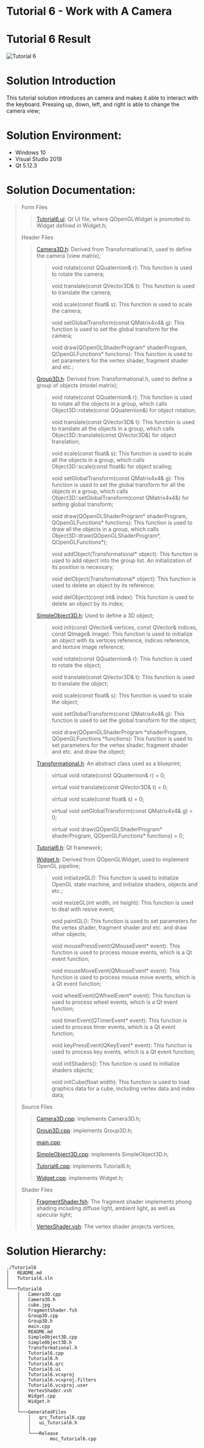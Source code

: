 Tutorial 6 - Work with A Camera
=============================

# Tutorial 6 Result
![Tutorial 6](https://github.com/jingyangcarl/Resources/blob/master/QtOpenGLTutorials/Tutorial6/result.gif)

# Solution Introduction
This tutorial solution introduces an camera and makes it able to interact with the keyboard. Pressing up, down, left, and right is able to change the camera view;

# Solution Environment:
* Windows 10
* Visual Studio 2019
* Qt 5.12.3

# Solution Documentation:
> Form Files
>> [Tutorial6.ui](https://github.com/jingyangcarl/QtOpenGLTutorials/blob/master/Code/Tutorial6/Tutorial6/Tutorial6.ui): Qt UI file, where QOpenGLWidget is promoted to Widget defined in Widget.h;
>
> Header Files
>> [Camera3D.h](https://github.com/jingyangcarl/QtOpenGLTutorials/blob/master/Code/Tutorial6/Tutorial6/Camera3D.h): Derived from Transformational.h, used to define the camera (view matrix);
>>
>>> void rotate(const QQuaternion& r): This function is used to rotate the camera;
>>> 
>>> void translate(const QVector3D& t): This function is used to translate the camera;
>>> 
>>> void scale(const float& s): This function is used to scale the camera;
>>> 
>>> void setGlobalTransform(const QMatrix4x4& g): This function is used to set the global transform for the camera;
>>> 
>>>void draw(QOpenGLShaderProgram* shaderProgram, QOpenGLFunctions* functions): This function is used to set parameters for the vertex shader, fragment shader and etc.;
>>
>> [Group3D.h](https://github.com/jingyangcarl/QtOpenGLTutorials/blob/master/Code/Tutorial6/Tutorial6/Group3D.h): Derived from Transformational.h, used to define a group of objects (model matrix);
>>
>>> void rotate(const QQuaternion& r): This function is used to rotate all the objects in a group, which calls Object3D::rotate(const QQuaternion&) for object rotation;
>>>
>>> void translate(const QVector3D& t): This function is used to translate all the objects in a group, which calls Object3D::translate(const QVector3D&) for object translation;
>>>
>>> void scale(const float& s): This function is used to scale all the objects in a group, which calls Object3D::scale(const float&) for object scaling;
>>>
>>> void setGlobalTransform(const QMatrix4x4& g): This function is used to set the global transform for all the objects in a group, which calls Object3D::setGlobalTransform(const QMatrix4x4&) for setting global transform;
>>>
>>> void draw(QOpenGLShaderProgram* shaderProgram, QOpenGLFunctions* functions): This function is used to draw all the objects in a group, which calls Object3D::draw(QOpenGLShaderProgram*, QOpenGLFunctions*);
>>>
>>> void addObject(Transformational* object): This function is used to add object into the group list. An initialization of its position is necessary;
>>>
>>> void delObject(Transformational* object): This function is used to delete an object by its reference;
>>>
>>> void delObject(const int& index): This function is used to delete an object by its index;
>>
>> [SimpleObject3D.h](https://github.com/jingyangcarl/QtOpenGLTutorials/blob/master/Code/Tutorial6/Tutorial6/SimpleObject3D.h): Used to define a 3D object;
>>
>>> void init(const QVector<Vertex>& vertices, const QVector<GLuint>& indices, const QImage& image): This function is used to initialize an object with its vertices reference, indices reference, and texture image reference;
>>>
>>> void rotate(const QQuaternion& r): This function is used to rotate the object;
>>> 
>>> void translate(const QVector3D& t): This function is used to translate the object;
>>> 
>>> void scale(const float& s): This function is used to scale the object;
>>>
>>> void setGlobalTransform(const QMatrix4x4& g): This function is used to set the global transform for the object;
>>>
>>> void draw(QOpenGLShaderProgram *shaderProgram, QOpenGLFunctions *functions): This function is used to set parameters for the vertex shader, fragment shader and etc. and draw the object;
>>
>> [Transformational.h](https://github.com/jingyangcarl/QtOpenGLTutorials/blob/master/Code/Tutorial6/Tutorial6/Transformational.h): An abstract class used as a blueprint;
>>
>>> virtual void rotate(const QQuaternion& r) = 0;
>>>
>>> virtual void translate(const QVector3D& t) = 0;
>>>
>>> virtual void scale(const float& s) = 0;
>>>
>>> virtual void setGlobalTransform(const QMatrix4x4& g) = 0;
>>>
>>> virtual void draw(QOpenGLShaderProgram* shaderProgram, QOpenGLFunctions* functions) = 0;
>>
>> [Tutorial6.h](https://github.com/jingyangcarl/QtOpenGLTutorials/blob/master/Code/Tutorial6/Tutorial6/Tutorial6.h): Qt framework;
>>
>> [Widget.h](https://github.com/jingyangcarl/QtOpenGLTutorials/blob/master/Code/Tutorial6/Tutorial6/Widget.h): Derived from QOpenGLWidget, used to implement OpenGL pipeline;
>>
>>> void initializeGL(): This function is used to initialize OpenGL state machine, and initialize shaders, objects and etc.;
>>> 
>>> void resizeGL(int width, int height): This function is used to deal with resive event;
>>>
>>> void paintGL(): This function is used to set parameters for the vertex shader, fragment shader and etc. and draw other objects;
>>>
>>> void mousePressEvent(QMouseEvent* event): This function is used to process mouse events, which is a Qt event function;
>>>
>>> void mouseMoveEvent(QMouseEvent* event): This function is used to process mouse move events, which is a Qt event function;
>>>
>>> void wheelEvent(QWheelEvent* event): This function is used to process wheel events, which is a Qt event function;
>>>
>>> void timerEvent(QTimerEvent* event): This function is used to process timer events, which is a Qt event function;
>>>
>>> void keyPressEvent(QKeyEvent* event): This function is used to process key events, which is a Qt event function;
>>>
>>> void initShaders(): This function is used to initialize shaders objects;
>>> 
>>> void initCube(float width): This function is used to load graphics data for a cube, including vertex data and index data;
>>
>
> Source Files
>> [Camera3D.cpp](https://github.com/jingyangcarl/QtOpenGLTutorials/blob/master/Code/Tutorial6/Tutorial6/Camera3D.cpp): implements Camera3D.h;
>>
>> [Group3D.cpp](https://github.com/jingyangcarl/QtOpenGLTutorials/blob/master/Code/Tutorial6/Tutorial6/Group3D.cpp): implements Group3D.h;
>>
>> [main.cpp](https://github.com/jingyangcarl/QtOpenGLTutorials/blob/master/Code/Tutorial6/Tutorial6/main.cpp);
>>
>> [SimpleObject3D.cpp](https://github.com/jingyangcarl/QtOpenGLTutorials/blob/master/Code/Tutorial6/Tutorial6/SimpleObject3D.cpp): implements SimpleObject3D.h;
>>
>> [Tutorial6.cpp](https://github.com/jingyangcarl/QtOpenGLTutorials/blob/master/Code/Tutorial6/Tutorial6/Tutorial6.cpp): implements Tutorial6.h;
>>
>> [Widget.cpp](https://github.com/jingyangcarl/QtOpenGLTutorials/blob/master/Code/Tutorial6/Tutorial6/Widget.cpp): implements Widget.h;
>
> Shader Files
>> [FragmentShader.fsh](https://github.com/jingyangcarl/QtOpenGLTutorials/blob/master/Code/Tutorial6/Tutorial6/FragmentShader.fsh): The fragment shader implements phong shading including diffuse light, ambient light, as well as specular light;
>>
>> [VertexShader.vsh](https://github.com/jingyangcarl/QtOpenGLTutorials/blob/master/Code/Tutorial6/Tutorial6/VertexShader.vsh): The vertex shader projects vertices;
>

# Solution Hierarchy:
```
./Tutorial6
│   README.md
│   Tutorial6.sln
│
└───Tutorial6
    │   Camera3D.cpp
    │   Camera3D.h
    │   cube.jpg
    │   FragmentShader.fsh
    │   Group3D.cpp
    │   Group3D.h
    │   main.cpp
    │   README.md
    │   SimpleObject3D.cpp
    │   SimpleObject3D.h
    │   Transformational.h
    │   Tutorial6.cpp
    │   Tutorial6.h
    │   Tutorial6.qrc
    │   Tutorial6.ui
    │   Tutorial6.vcxproj
    │   Tutorial6.vcxproj.filters
    │   Tutorial6.vcxproj.user
    │   VertexShader.vsh
    │   Widget.cpp
    │   Widget.h
    │
    └───GeneratedFiles
        │   qrc_Tutorial6.cpp
        │   ui_Tutorial6.h
        │
        └───Release
                moc_Tutorial6.cpp
```